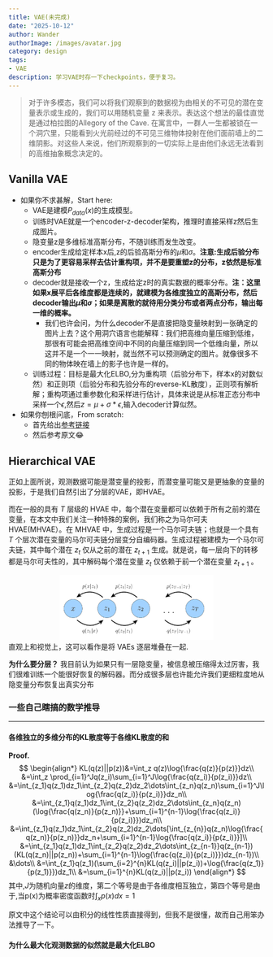 ```yaml
---
title: VAE(未完成)
date: "2025-10-12"
author: Wander
authorImage: /images/avatar.jpg
category: design
tags:
- VAE
description: 学习VAE时存一下checkpoints，便于复习。
---
```

> 对于许多模态，我们可以将我们观察到的数据视为由相关的不可见的潜在变量表示或生成的，我们可以用随机变量 z 来表示。表达这个想法的最佳直觉是通过柏拉图的Allegory of the Cave.
> 在寓言中，一群人一生都被锁在一个洞穴里，只能看到火光前经过的不可见三维物体投射在他们面前墙上的二维阴影。对这些人来说，他们所观察到的一切实际上是由他们永远无法看到的高维抽象概念决定的。

## Vanilla VAE
- 如果你不求甚解，Start here:
  - VAE是建模$P_{data}(x)$的生成模型。
  - 训练时VAE就是一个encoder-z-decoder架构，推理时直接采样z然后生成图片。
  - 隐变量z是多维标准高斯分布，不随训练而发生改变。
  - encoder生成给定样本x后,z的后验高斯分布的$\mu$和$\sigma$。**注意:生成后验分布只是为了更容易采样去估计重构项，并不是要重塑z的分布，z依然是标准高斯分布**
  - decoder就是接收一个z，生成给定z时的真实数据的概率分布。**注：这里如果x展平后各维度都是连续的，就建模为各维度独立的高斯分布，然后decoder输出$\mu$和$\sigma$；如果是离散的就待用分类分布或者两点分布，输出每一维的概率。**
    - 我们也许会问，为什么decoder不是直接把隐变量映射到一张确定的图片上去？这个用洞穴语言也能解释：我们把高维向量压缩到低维，那很有可能会把高维空间中不同的向量压缩到同一个低维向量，所以这并不是一个一一映射，就当然不可以预测确定的图片。就像很多不同的物体映在墙上的影子也许是一样的。
  - 训练过程：目标是最大化ELBO,分为重构项（后验分布下，样本x的对数似然）和正则项（后验分布和先验分布的reverse-KL散度），正则项有解析解；重构项通过重参数化和采样进行估计，具体来说是从标准正态分布中采样一个$\epsilon$,然后$z=\mu+\sigma*\epsilon$,输入decoder计算似然。
- 如果你刨根问底，From scratch:
  - 首先给出[参考链接](https://zhuanlan.zhihu.com/p/711402258)
  - 然后参考原文😂

## Hierarchical VAE
正如上面所说，观测数据可能是潜变量的投影，而潜变量可能又是更抽象的变量的投影，于是我们自然引出了分层的VAE，即HVAE。

而在一般的具有 $T$ 层级的 HVAE 中，每个潜在变量都可以依赖于所有之前的潜在变量，在本文中我们关注一种特殊的案例，我们称之为马尔可夫 HVAE(MHVAE）。在 MHVAE 中，生成过程是一个马尔可夫链；也就是一个具有 $T$ 个层次潜在变量的马尔可夫链分层变分自编码器。生成过程被建模为一个马尔可夫链，其中每个潜在 $z_t$ 仅从之前的潜在 $z_{t+1}$ 生成。就是说，每一层向下的转移都是马尔可夫性的，其中解码每个潜在变量 $z_t$ 仅依赖于前一个潜在变量 $z_{t+1}$ 。
<div style="width: 60%; margin: 0 auto;">
  <img src="/public/images/blog/checkpoints-VAE/image.png">
</div>
直观上和视觉上，这可以看作是将 VAEs 逐层堆叠在一起.

**为什么要分层？** 我目前认为如果只有一层隐变量，被信息被压缩得太过厉害，我们很难训练一个能很好恢复的解码器。而分成很多层也许能允许我们更细粒度地从隐变量分布恢复出真实分布

### 一些自己瞎搞的数学推导
---
#### 各维独立的多维分布的KL散度等于各维KL散度的和
**Proof.**
$$
\begin{align*}
  KL(q(z)||p(z))&=\int_z q(z)\log{\frac{q(z)}{p(z)}}dz\\
                &=\int_z \prod_{i=1}^Jq(z_i)\sum_{i=1}^J\log{\frac{q(z_i)}{p(z_i)}}dz\\
                &=\int_{z_1}q(z_1)dz_1\int_{z_2}q(z_2)dz_2\dots\int_{z_n}q(z_n)\sum_{i=1}^J\log{\frac{q(z_i)}{p(z_i)}}dz_n\\
                &=\int_{z_1}q(z_1)dz_1\int_{z_2}q(z_2)dz_2\dots\int_{z_n}q(z_n)(\log{\frac{q(z_n)}{p(z_n)}}+\sum_{i=1}^{n-1}\log{\frac{q(z_i)}{p(z_i)}})dz_n\\
                &=\int_{z_1}q(z_1)dz_1\int_{z_2}q(z_2)dz_2\dots[\int_{z_{n}}q(z_n)\log{\frac{q(z_n)}{p(z_n)}}dz_n+\sum_{i=1}^{n-1}\log{\frac{q(z_i)}{p(z_i)}}]\\
                &=\int_{z_1}q(z_1)dz_1\int_{z_2}q(z_2)dz_2\dots\int_{z_{n-1}}q(z_{n-1})(KL(q(z_n)||p(z_n))+\sum_{i=1}^{n-1}\log{\frac{q(z_i)}{p(z_i)}})dz_{n-1})\\
                &\dots\\
                &=\int_{z_1}q(z_1)(\sum_{i=2}^{n}KL(q(z_i)||p(z_i))+\log{\frac{q(z_1)}{p(z_1)}})dz_1\\
                &=\sum_{i=1}^{n}KL(q(z_i)||p(z_i))
\end{align*}
$$
其中,$J$为随机向量$z$的维度，第二个等号是由于各维度相互独立，第四个等号是由于,当p(x)为概率密度函数时$\int_x p(x) dx=1$

原文中这个结论可以由积分的线性性质直接得到，但我不是很懂，故而自己用笨办法推导了一下。
#### 为什么最大化观测数据的似然就是最大化ELBO
